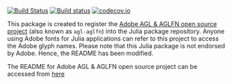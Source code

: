 [![Build Status](https://travis-ci.org/sambitdash/AdobeGlyphList.jl.svg?branch=master)](https://travis-ci.org/sambitdash/AdobeGlyphList.jl)
[![Build status](https://ci.appveyor.com/api/projects/status/q9bmlqh3yi4291pu?svg=true)](https://ci.appveyor.com/project/sambitdash/adobeglyphlist-jl)
[![codecov.io](http://codecov.io/github/sambitdash/AdobeGlyphList.jl/coverage.svg?branch=master)](http://codecov.io/github/sambitdash/AdobeGlyphList.jl?branch=master)

This package is created to register the [Adobe AGL & AGLFN open source project](https://github.com/adobe-type-tools/agl-aglfn) (also known as `agl-aglfn`) into the Julia package repository. Anyone using Adobe fonts for Julia applications can refer to this project to access the Adobe glyph names. Please note that this Julia package is not endorsed by Adobe. Hence, the README has been modified. 

The README for Adobe AGL & AGLFN open source project can be accessed from [here](https://github.com/adobe-type-tools/agl-aglfn/blob/master/README.md)
